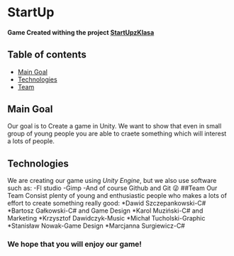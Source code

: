 # StartUp
#### Game Created withing the project [StartUpzKlasa](https://startupzklasa.pl/)
## Table of contents
* [Main Goal](#main-goal)
* [Technologies](#technologies)
* [Team](#team)
## Main Goal
Our goal is to Create a game in Unity. We want to show that even in small group of young people you are able to craete something which will interest a lots of people.
## Technologies
We are creating our game using _Unity Engine_, but we also use software such as:
-Fl studio
-Gimp
-And of course Github and Git 😜
##Team
Our Team Consist plenty of young and enthusiastic people who makes a lots of effort to create something really good:
*Dawid Szczepankowski-C#
*Bartosz Gałkowski-C# and Game Design
*Karol Muziński-C# and Marketing
*Krzysztof Dawidczyk-Music
*Michał Tucholski-Graphic
*Stanisław Nowak-Game Design
*Marcjanna Surgiewicz-C#
### We hope that you will enjoy our game!
